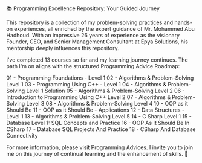 📚 Programming Excellence Repository: Your Guided Journey

This repository is a collection of my problem-solving practices and hands-on experiences, all enriched by the expert guidance of Mr. Mohammed Abu Hadhoud. With an impressive 26 years of experience as the visionary Founder, CEO, and Senior Management Consultant at Epya Solutions, his mentorship deeply influences this repository.

I've completed 13 courses so far and my learning journey continues. The path I'm on aligns with the structured Programming Advice Roadmap:

01 - Programming Foundations - Level 1
02 - Algorithms & Problem-Solving Level 1
03 - Programming Using C++ - Level 1
04 - Algorithms & Problem-Solving Level 1 Solution
05 - Algorithms & Problem-Solving Level 2
06 - Introduction to Programming Using C++ Level 2
07 - Algorithms & Problem-Solving Level 3
08 - Algorithms & Problem-Solving Level 4
10 - OOP as it Should Be
11 - OOP as it Should Be - Applications
12 - Data Structures - Level 1
13 - Algorithms & Problem-Solving Level 5
14 - C Sharp Level 1
15 - Database Level 1: SQL Concepts and Practice
16 - OOP As It Should Be In CSharp
17 - Database SQL Projects And Practice
18 - CSharp And Database Connectivity

For more information, please visit Programming Advices. I invite you to join me on this journey of continual learning and the enhancement of skills. 🚀